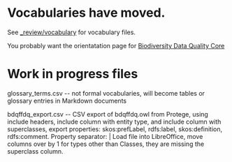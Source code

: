 # Vocabularies have moved.

See [_review/vocabulary](../_review/vocabulary/) for vocabulary files.

You probably want the orientatation page for [Biodiversity Data Quality Core](https://github.com/tdwg/bdq/blob/master/tg2/_review/index.md) 

# Work in progress files

glossary_terms.csv -- not formal vocabularies, will become tables or glossary entries in Markdown documents

bdqffdq_export.csv -- CSV export of bdqffdq.owl from Protege, using include headers, include column with entity type, and include column with superclasses, export properties: skos:prefLabel, rdfs:label, skos:definition, rdfs:comment.  Property separator: |  Load file into LibreOffice, move columns over by 1 for types other than Classes, they are missing the superclass column.
